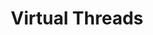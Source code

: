 ---
layout: list
title: Virtual Threads
slug: virtual-threads
category: programming
menu: false
description: >
  Project Loom, virtual threads, and modern concurrency in Java.
sidebar: true
type: tag
---